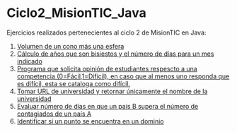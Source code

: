 # Ciclo2_MisionTIC_Java
Ejercicios realizados pertenecientes al ciclo 2 de MisionTIC en Java:
<br>
<ol>
 <li>
   <a href="https://github.com/amir1226/Ciclo2_MisionTIC_Java/blob/main/src/semana1/EjD2Volumen/EjD2Volumen.java"> Volumen de un cono más una esfera</a>
 </li>
  <li>
   <a href="https://github.com/amir1226/Ciclo2_MisionTIC_Java/blob/main/src/semana1/aniosBisiestos/aniosBisiestos.java"> Cálculo de años que son bisiestos y el número de días para un mes indicado </a>
 </li>
  
  <li>
   <a href="https://github.com/amir1226/Ciclo2_MisionTIC_Java/blob/main/src/semana1/competenciaFacil/competenciaFacil.java" target="_blank"> Programa que solicita opinión de estudiantes respescto a una competencia (0=Fácil,1=Difícil), en caso que al menos uno responda que es difícil, esta se cataloga como difícil.</a>
 </li>
 
 <li>
   <a href="https://github.com/amir1226/Ciclo2_MisionTIC_Java/blob/main/src/semana1/nombresUniversidades/nombresUniversidades.java" target="_blank"> Tomar URL de universidad y retornar únicamente el nombre de la universidad </a>
 </li>

<li>
   <a href="https://github.com/amir1226/Ciclo2_MisionTIC_Java/blob/main/src/semana1/propagacion/propagacion.java" target="_blank"> Evaluar número de días en que un país B supera el número de contagiados de un país A </a>
 </li>
 
 <li>
   <a href="https://github.com/amir1226/Ciclo2_MisionTIC_Java/blob/main/src/semana1/puntoEnDominio/puntoEnDominio.java"> Identificar si un punto se encuentra en un dominio </a>
 </li>
 
</ol>
